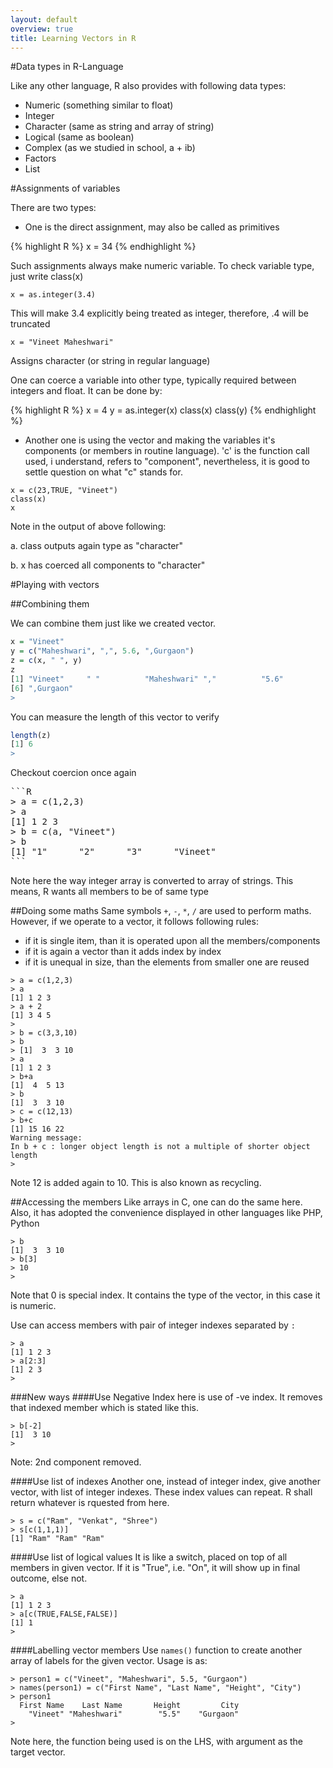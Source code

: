 ```yaml
---
layout: default
overview: true
title: Learning Vectors in R
---
```

#Data types in R-Language

Like any other language, R also provides with following data types:

+ Numeric (something similar to float)
+ Integer
+ Character (same as string and array of string)
+ Logical (same as boolean)
+ Complex (as we studied in school, a + ib)
+ Factors
+ List

#Assignments of variables

There are two types:
+ One is the direct assignment, may also be called as primitives

{% highlight R %}
x = 34
{% endhighlight %}

Such assignments always make numeric variable.
To check variable type, just write
class(x)

```
x = as.integer(3.4)
```

This will make 3.4 explicitly being treated as integer, therefore, .4 will be truncated

```
x = "Vineet Maheshwari"
```

Assigns character (or string in regular language)

One can coerce a variable into other type, typically required between integers and float. It can be done by:


{% highlight R %}
x = 4
y = as.integer(x)
class(x)
class(y)
{% endhighlight %}

+ Another one is using the vector and making the variables it's components (or members in routine language). 'c' is the function call used, i understand, refers to "component", nevertheless, it is good to settle question on what "c" stands for.

```
x = c(23,TRUE, "Vineet")
class(x)
x
```


Note in the output of above following:

a. class outputs again type as "character"

b. x has coerced all components to "character"

#Playing with vectors

##Combining them

We can combine them just like we created vector.

```R
x = "Vineet"
y = c("Maheshwari", ",", 5.6, ",Gurgaon")
z = c(x, " ", y)
z
[1] "Vineet"     " "          "Maheshwari" ","          "5.6"       
[6] ",Gurgaon"
> 
```

You can measure the length of this vector to verify

```R
length(z)
[1] 6
> 
```

Checkout coercion once again

<pre>
```R
> a = c(1,2,3)
> a
[1] 1 2 3
> b = c(a, "Vineet")
> b
[1] "1"      "2"      "3"      "Vineet"
```
</pre>
Note here the way integer array is converted to array of strings. This means, R wants all members to be of same type

##Doing some maths
Same symbols ``+``, ``-``, ``*``, ``/`` are used to perform maths. However, if we operate to a vector, it follows following rules:
+ if it is single item, than it is operated upon all the members/components
+ if it is again a vector than it adds index by index
+ if it is unequal in size, than the elements from smaller one are reused
```
> a = c(1,2,3)
> a
[1] 1 2 3
> a + 2
[1] 3 4 5
> 
> b = c(3,3,10)
> b
> [1]  3  3 10
> a
[1] 1 2 3
> b+a
[1]  4  5 13
> b
[1]  3  3 10
> c = c(12,13)
> b+c
[1] 15 16 22
Warning message:
In b + c : longer object length is not a multiple of shorter object length
> 
```

Note 12 is added again to 10. This is also known as recycling.

##Accessing the members
Like arrays in C, one can do the same here. Also, it has adopted the convenience displayed in other languages like PHP, Python

```
> b
[1]  3  3 10
> b[3]
> 10
> 
```

Note that 0 is special index. It contains the type of the vector, in this case it is numeric.

Use can access members with pair of integer indexes separated by ``:``
```
> a
[1] 1 2 3
> a[2:3]
[1] 2 3
> 
```

###New ways
####Use Negative Index
here is use of -ve index. It removes that indexed member which is stated like this.
```
> b[-2]
[1]  3 10
> 
```
Note: 2nd component removed.

####Use list of indexes
Another one, instead of integer index, give another vector, with list of integer indexes. These index values can repeat. R shall return whatever is rquested from here.
```
> s = c("Ram", "Venkat", "Shree")
> s[c(1,1,1)]
[1] "Ram" "Ram" "Ram"
```

####Use list of logical values
It is like a switch, placed on top of all members in given vector. If it is "True", i.e. "On", it will show up in final outcome, else not.
```
> a
[1] 1 2 3
> a[c(TRUE,FALSE,FALSE)]
[1] 1
>
```

####Labelling vector members
Use ``names()`` function to create another array of labels for the given vector. Usage is as:
```
> person1 = c("Vineet", "Maheshwari", 5.5, "Gurgaon")
> names(person1) = c("First Name", "Last Name", "Height", "City")
> person1
  First Name    Last Name       Height         City 
    "Vineet" "Maheshwari"        "5.5"    "Gurgaon" 
> 
```
Note here, the function being used is on the LHS, with argument as the target vector.

